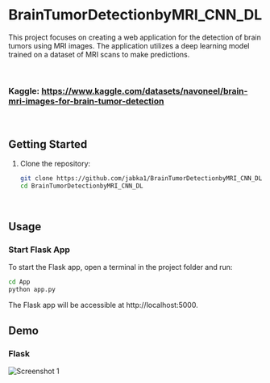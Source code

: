 # BrainTumorDetectionbyMRI_CNN_DL
This project focuses on creating a web application for the detection of brain tumors using MRI images. The application utilizes a deep learning model trained on a dataset of MRI scans to make predictions.

<br>

### Kaggle: https://www.kaggle.com/datasets/navoneel/brain-mri-images-for-brain-tumor-detection

<br>

## Getting Started

1. Clone the repository:

    ```bash
    git clone https://github.com/jabka1/BrainTumorDetectionbyMRI_CNN_DL
    cd BrainTumorDetectionbyMRI_CNN_DL
    ```

<br>

## Usage

### Start Flask App
To start the Flask app, open a terminal in the project folder and run:

```bash
cd App
python app.py
```
The Flask app will be accessible at http://localhost:5000.

## Demo

### Flask
![Screenshot 1](demon/screen.png)

<br>

